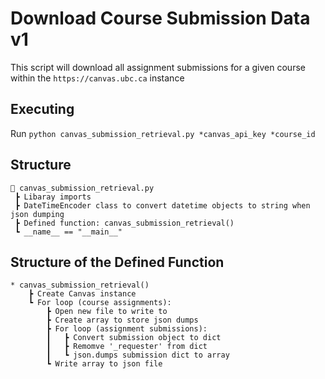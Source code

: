 # Download Course Submission Data v1
This script will download all assignment submissions for a given course within the `https://canvas.ubc.ca` instance

## Executing
Run `python canvas_submission_retrieval.py *canvas_api_key *course_id`

## Structure
    📜 canvas_submission_retrieval.py  
     ┣ Libaray imports
     ┣ DateTimeEncoder class to convert datetime objects to string when json dumping
     ┣ Defined function: canvas_submission_retrieval()
     ┗ __name__ == "__main__"

## Structure of the Defined Function
    * canvas_submission_retrieval()
        ┣ Create Canvas instance
        ┗ For loop (course assignments):
            ┣ Open new file to write to
            ┣ Create array to store json dumps
            ┣ For loop (assignment submissions):
            ┃   ┣ Convert submission object to dict
            ┃   ┣ Remomve '_requester' from dict
            ┃   ┗ json.dumps submission dict to array
            ┗ Write array to json file
